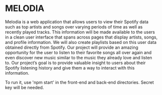 # MELODIA
Melodia is a web application that allows users to view their Spotify data
such as top artists and songs over varying periods of time as well as recently
played tracks. This information will be made available to the users in a clean user
interface that spans across pages that display artists, songs, and profile
information. We will also create playlists based on this user data obtained directly
from Spotify.
Our project will provide an amazing opportunity for the user to listen to
their favorite songs all over again and even discover new music similar to the
music they already love and listen to. Our project’s goal is to provide valuable
insight to users about their Spotify listening history and give them a way to
interact with this information.

To run it, use 'npm start' in the front-end and back-end directories. Secret key will be needed.

